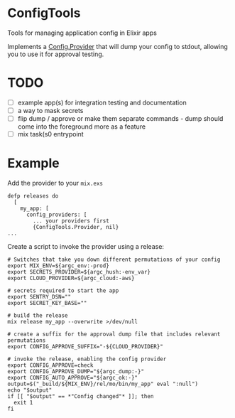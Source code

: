 # ConfigTools

Tools for managing application config in Elixir apps

Implements a [Config.Provider](https://hexdocs.pm/elixir/main/Config.Provider.html) that will dump your config to stdout, allowing you to use it for approval testing.

# TODO

- [ ] example app(s) for integration testing and documentation
- [ ] a way to mask secrets
- [ ] flip dump / approve or make them separate commands - dump should come into the foreground more as a feature
- [ ] mix task(s0 entrypoint

# Example

Add the provider to your `mix.exs`

```
defp releases do
  [
    my_app: [
      config_providers: [
        ... your providers first
        {ConfigTools.Provider, nil}
...
```

Create a script to invoke the provider using a release:

```
# Switches that take you down different permutations of your config
export MIX_ENV=${argc_env:-prod}
export SECRETS_PROVIDER=${argc_hush:-env_var}
export CLOUD_PROVIDER=${argc_cloud:-aws}

# secrets required to start the app
export SENTRY_DSN=""
export SECRET_KEY_BASE=""

# build the release
mix release my_app --overwrite >/dev/null

# create a suffix for the approval dump file that includes relevant permutations
export CONFIG_APPROVE_SUFFIX="-${CLOUD_PROVIDER}"

# invoke the release, enabling the config provider
export CONFIG_APPROVE=check
export CONFIG_APPROVE_DUMP="${argc_dump:-}"
export CONFIG_AUTO_APPROVE="${argc_ok:-}"
output=$("_build/${MIX_ENV}/rel/mo/bin/my_app" eval ":null")
echo "$output"
if [[ "$output" == *"Config changed"* ]]; then
  exit 1
fi
```
